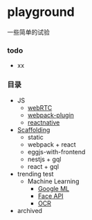 <base href="https://github.com/jiahui92/playground/tree/master" target="_blank" />

# playground
一些简单的试验


### todo
* xx

### 目录
* JS
  * [webRTC](web-rtc)
  * [webpack-plugin](webpack-plugin)
  * [reactnative](reactnative)
* [Scaffolding](0.template)
  * static
  * webpack + react
  * eggjs-with-frontend
  * nestjs + gql
  * react + gql
* trending test
  * Machine Learning
    * [Google ML](machine-learning)
    * [Face API](face-api)
    * [OCR](ocr)
* archived
